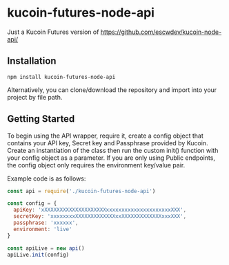 # kucoin-futures-node-api

Just a Kucoin Futures version of https://github.com/escwdev/kucoin-node-api/

## Installation

`npm install kucoin-futures-node-api`

Alternatively, you can clone/download the repository and import into your project by file path.

## Getting Started

To begin using the API wrapper, require it, create a config object that contains your API key, Secret key and Passphrase provided by Kucoin. Create an instantiation of the class then run the custom init() function with your config object as a parameter. If you are only using Public endpoints, the config object only requires the environment key/value pair. 

Example code is as follows:

```javascript 
const api = require('./kucoin-futures-node-api')

const config = {
  apiKey: 'xXXXXXXXXXXXXXXXXXXXXxxxxxxxxxxxxxxxxxxxxxXXX',
  secretKey: 'xxxxxxxxXXXXXXXXXXXXXxxXXXXXXXXXXXXXxxxXXX',
  passphrase: 'xxxxxx',
  environment: 'live'
}

const apiLive = new api()
apiLive.init(config)
```
